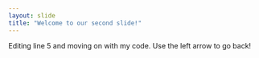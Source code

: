 ```yaml
---
layout: slide
title: "Welcome to our second slide!"
---
```

Editing line 5 and moving on with my code.
Use the left arrow to go back!
